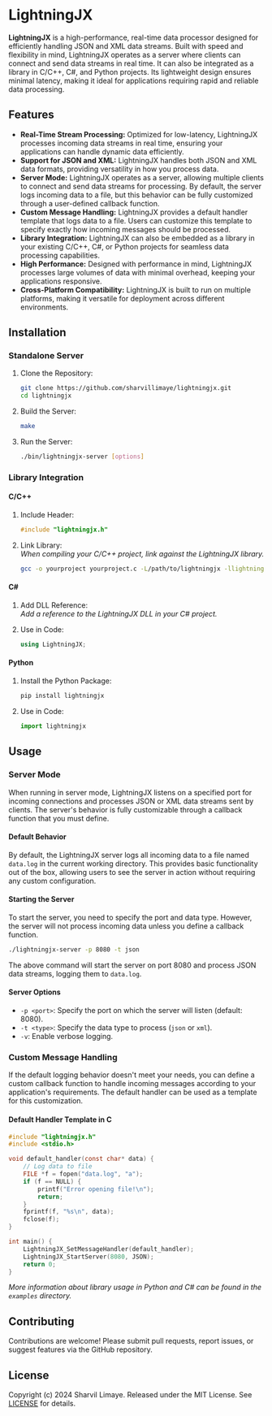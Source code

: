 # LightningJX

**LightningJX** is a high-performance, real-time data processor designed for efficiently handling JSON and XML data streams. Built with speed and flexibility in mind, LightningJX operates as a server where clients can connect and send data streams in real time. It can also be integrated as a library in C/C++, C#, and Python projects. Its lightweight design ensures minimal latency, making it ideal for applications requiring rapid and reliable data processing.

## Features

* **Real-Time Stream Processing:** Optimized for low-latency, LightningJX processes incoming data streams in real time, ensuring your applications can handle dynamic data efficiently.
* **Support for JSON and XML:** LightningJX handles both JSON and XML data formats, providing versatility in how you process data.
* **Server Mode:** LightningJX operates as a server, allowing multiple clients to connect and send data streams for processing. By default, the server logs incoming data to a file, but this behavior can be fully customized through a user-defined callback function.
* **Custom Message Handling:** LightningJX provides a default handler template that logs data to a file. Users can customize this template to specify exactly how incoming messages should be processed.
* **Library Integration:** LightningJX can also be embedded as a library in your existing C/C++, C#, or Python projects for seamless data processing capabilities.
* **High Performance:** Designed with performance in mind, LightningJX processes large volumes of data with minimal overhead, keeping your applications responsive.
* **Cross-Platform Compatibility:** LightningJX is built to run on multiple platforms, making it versatile for deployment across different environments.

## Installation

### Standalone Server

1. Clone the Repository:

    ```bash
    git clone https://github.com/sharvillimaye/lightningjx.git
    cd lightningjx
    ```

2. Build the Server:

    ```bash
    make
    ```

3. Run the Server:

    ```bash
    ./bin/lightningjx-server [options]
    ```

### Library Integration

#### C/C++

1. Include Header:

    ```c
    #include "lightningjx.h"
    ```

2. Link Library: <br> *When compiling your C/C++ project, link against the LightningJX library.*

    ```bash
    gcc -o yourproject yourproject.c -L/path/to/lightningjx -llightningjx
    ```

#### C#

1. Add DLL Reference: <br> *Add a reference to the LightningJX DLL in your C# project.*
2. Use in Code:

    ```csharp
    using LightningJX;
    ```

#### Python

1. Install the Python Package:

    ```bash
    pip install lightningjx
    ```

2. Use in Code:

    ```python
    import lightningjx
    ```

## Usage

### Server Mode

When running in server mode, LightningJX listens on a specified port for incoming connections and processes JSON or XML data streams sent by clients. The server's behavior is fully customizable through a callback function that you must define.

#### Default Behavior

By default, the LightningJX server logs all incoming data to a file named `data.log` in the current working directory. This provides basic functionality out of the box, allowing users to see the server in action without requiring any custom configuration.

#### Starting the Server

To start the server, you need to specify the port and data type. However, the server will not process incoming data unless you define a callback function.

```bash
./lightningjx-server -p 8080 -t json
```

The above command will start the server on port 8080 and process JSON data streams, logging them to `data.log`. 

#### Server Options

* `-p <port>`: Specify the port on which the server will listen (default: 8080).
* `-t <type>`: Specify the data type to process (`json` or `xml`).
* `-v`: Enable verbose logging.

### Custom Message Handling

If the default logging behavior doesn't meet your needs, you can define a custom callback function to handle incoming messages according to your application's requirements. The default handler can be used as a template for this customization.

#### Default Handler Template in C

```c
#include "lightningjx.h"
#include <stdio.h>

void default_handler(const char* data) {
    // Log data to file
    FILE *f = fopen("data.log", "a");
    if (f == NULL) {
        printf("Error opening file!\n");
        return;
    }
    fprintf(f, "%s\n", data);
    fclose(f);
}

int main() {
    LightningJX_SetMessageHandler(default_handler);
    LightningJX_StartServer(8080, JSON);
    return 0;
}
```

*More information about library usage in Python and C# can be found in the `examples` directory.*

## Contributing

Contributions are welcome! Please submit pull requests, report issues, or suggest features via the GitHub repository.

## License

Copyright (c) 2024 Sharvil Limaye. Released under the MIT License. See [LICENSE](LICENSE) for details.
